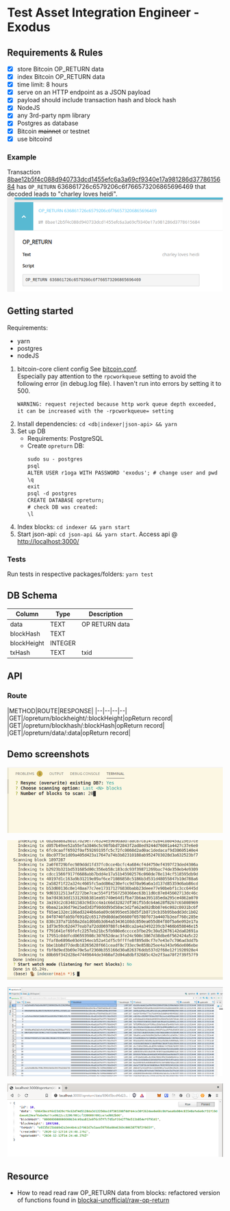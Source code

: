 # Test Asset Integration Engineer - Exodus
## Requirements & Rules
- [x] store Bitcoin OP_RETURN data
- [x] index Bitcoin OP_RETURN data
- [x] time limit: 8 hours
- [x] serve on an HTTP endpoint as a JSON payload
- [x] payload should include transaction hash and block hash
- [x] NodeJS
- [x] any 3rd-party npm library
- [x] Postgres as database
- [x] Bitcoin ~~mainnet~~ or testnet
- [x] use bitcoind

### Example
Transaction [8bae12b5f4c088d940733dcd1455efc6a3a69cf9340e17a981286d3778615684](https://www.smartbit.com.au/tx/8bae12b5f4c088d940733dcd1455efc6a3a69cf9340e17a981286d3778615684) has `OP_RETURN` 636861726c6579206c6f766573206865696469 that decoded leads to "charley loves heidi".
![tx_screenshot](./screenshots/capture_smartbit.png)

## Getting started
Requirements:
- yarn
- postgres
- nodeJS
1. bitcoin-core client config
  See [bitcoin.conf](./bitcoin.conf).  
  Especially pay attention to the `rpcworkqueue` setting to avoid the following error (in debug.log file). I haven't run into errors by setting it to 500.
    ```
    WARNING: request rejected because http work queue depth exceeded, it can be increased with the -rpcworkqueue= setting
    ```
1. Install dependencies: `cd <db|indexer|json-api> && yarn`
2. Set up DB
    - Requirements: PostgreSQL
    - Create `opreturn` DB:
      ```
      sudo su - postgres
      psql
      ALTER USER r1oga WITH PASSWORD 'exodus'; # change user and pwd
      \q
      exit
      psql -d postgres
      CREATE DATABASE opreturn;
      # check DB was created:
      \l
      ```
2. Index blocks: `cd indexer && yarn start`
2. Start json-api: `cd json-api && yarn start`. Access api @ [http://localhost:3000/](http://localhost:3000/)

### Tests
Run tests in respective packages/folders: `yarn test`

## DB Schema
|Column|Type|Description|
|--|--|--|
|data|TEXT|OP RETURN data|
|blockHash|TEXT|
|blockHeight|INTEGER|
|txHash|TEXT|txid|

## API
### Route
|METHOD|ROUTE|RESPONSE|
|--|--|--|--|
|GET|/opreturn/blockheight/:blockHeight|opReturn record|
|GET|/opreturn/blockhash/:blockHash|opReturn record|
|GET|/opreturn/data/:data|opReturn record|

## Demo screenshots
![console screenshot](./screenshots/scan-result-console-1.png)

![console screenshot](./screenshots/scan-result-console-2.png)

![dbeaver screenshot](./screenshots/scanning-result-dbeaver.png)

![browser screenshot](./screenshots/scan-result-browser.png)

## Resource
- How to read read raw OP_RETURN data from blocks: refactored version of functions found in [blockai-unofficial/raw-op-return](https://github.com/blockai-unofficial/raw-op-return)

